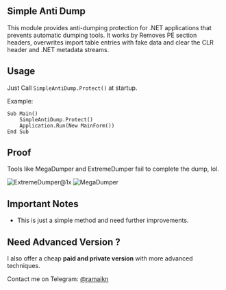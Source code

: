 ## Simple Anti Dump
This module provides anti-dumping protection for .NET applications that prevents automatic dumping tools. It works by Removes PE section headers, overwrites import table entries with fake data and clear the CLR header and .NET metadata streams.

## Usage
Just Call `SimpleAntiDump.Protect()` at startup.

Example:

```vb.net
Sub Main()
    SimpleAntiDump.Protect()
    Application.Run(New MainForm())
End Sub
```

## Proof
Tools like MegaDumper and ExtremeDumper fail to complete the dump, lol.

![ExtremeDumper@1x](https://github.com/user-attachments/assets/56948b3b-b8a7-4767-a94d-4e2725728b94) ![MegaDumper](https://github.com/user-attachments/assets/8fc016f3-e231-4189-a8d0-d3374f065056)

## Important Notes
- This is just a simple method and need further improvements.

## Need Advanced Version ?
I also offer a cheap **paid and private version** with more advanced techniques.

Contact me on Telegram: [@ramaikn](https://t.me/ramaikn)
